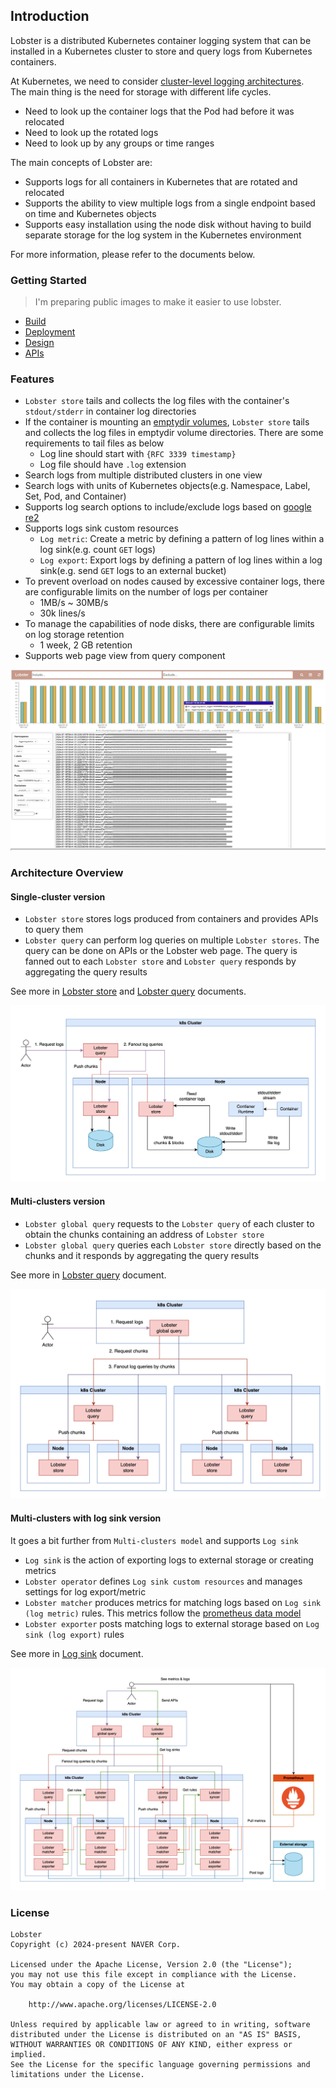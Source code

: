 ## Introduction

Lobster is a distributed Kubernetes container logging system that can be installed in a Kubernetes cluster to store and query logs from Kubernetes containers.

At Kubernetes, we need to consider [cluster-level logging architectures](https://kubernetes.io/docs/concepts/cluster-administration/logging/#cluster-level-logging-architectures).\
The main thing is the need for storage with different life cycles.
- Need to look up the container logs that the Pod had before it was relocated
- Need to look up the rotated logs
- Need to look up by any groups or time ranges

The main concepts of Lobster are:
- Supports logs for all containers in Kubernetes that are rotated and relocated
- Supports the ability to view multiple logs from a single endpoint based on time and Kubernetes objects
- Supports easy installation using the node disk without having to build separate storage for the log system in the Kubernetes environment

For more information, please refer to the documents below.

### Getting Started

> I'm preparing public images to make it easier to use lobster.

- [Build](./docs/build.md)
- [Deployment](./docs/deployment.md)
- [Design](./docs/design/README.md)
- [APIs](./docs/apis/README.md)

### Features

- `Lobster store` tails and collects the log files with the container's `stdout/stderr` in container log directories
- If the container is mounting an [emptydir volumes](https://kubernetes.io/docs/concepts/storage/volumes/#emptydir), `Lobster store` tails and collects the log files in emptydir volume directories. There are some requirements to tail files as below
  - Log line should start with `{RFC 3339 timestamp}`
  - Log file should have `.log` extension
- Search logs from multiple distributed clusters in one view
- Search logs with units of Kubernetes objects(e.g. Namespace, Label, Set, Pod, and Container)
- Supports log search options to include/exclude logs based on [google re2](https://github.com/google/re2/wiki/Syntax)
- Supports logs sink custom resources
  - `Log metric`: Create a metric by defining a pattern of log lines within a log sink(e.g. count `GET` logs)
  - `Log export`: Export logs by defining a pattern of log lines within a log sink(e.g. send `GET` logs to an external bucket)
- To prevent overload on nodes caused by excessive container logs, there are configurable limits on the number of logs per container
  - 1MB/s ~ 30MB/s
  - 30k lines/s
- To manage the capabilities of node disks, there are configurable limits on log storage retention
  - 1 week, 2 GB retention
- Supports web page view from query component

![lobster_web](./docs/images/lobster_web.png)

### Architecture Overview

#### Single-cluster version

- `Lobster store` stores logs produced from containers and provides APIs to query them
- `Lobster query` can perform log queries on multiple `Lobster stores`. The query can be done on APIs or the Lobster web page. The query is fanned out to each `Lobster store` and `Lobster query` responds by aggregating the query results

See more in [Lobster store](./docs/design/lobster_query.md) and [Lobster query](./docs/design/lobster_query.md) documents.

![overview_single-cluster](./docs/images/overview_single-cluster.png)

#### Multi-clusters version

- `Lobster global query` requests to the `Lobster query` of each cluster to obtain the chunks containing an address of `Lobster store`
- `Lobster global query` queries each `Lobster store` directly based on the chunks and it responds by aggregating the query results

See more in [Lobster query](./docs/design/lobster_query.md) document.

![overview_multi-clusters](./docs/images/overview_multi-clusters.png)

#### Multi-clusters with log sink version

It goes a bit further from `Multi-clusters model` and supports `Log sink`

- `Log sink` is the action of exporting logs to external storage or creating metrics
- `Lobster operator` defines `Log sink custom resources` and manages settings for log export/metric
- `Lobster matcher` produces metrics for matching logs based on `Log sink (log metric)` rules. This metrics follow the [prometheus data model](https://prometheus.io/docs/concepts/data_model/)
- `Lobster exporter` posts matching logs to external storage based on `Log sink (log export)` rules

See more in [Log sink](./docs/design/log_sink.md) document.

![overview_multi-clusters-with-logsink](./docs/images/overview_multi-clusters-with-logsink.png)

### License

```
Lobster
Copyright (c) 2024-present NAVER Corp.

Licensed under the Apache License, Version 2.0 (the "License");
you may not use this file except in compliance with the License.
You may obtain a copy of the License at

    http://www.apache.org/licenses/LICENSE-2.0

Unless required by applicable law or agreed to in writing, software
distributed under the License is distributed on an "AS IS" BASIS,
WITHOUT WARRANTIES OR CONDITIONS OF ANY KIND, either express or implied.
See the License for the specific language governing permissions and
limitations under the License.
```
